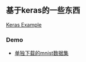 ## 基于keras的一些东西

[Keras Example](/keras_example.ipynb)

### Demo

* [单独下载的mnist数据集](/keras_mnist.ipynb)



